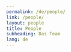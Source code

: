 ```yaml
---
permalink: /de/people/
link: /people/
layout: people
title: People
subheading: Das Team
lang: de
---
```

